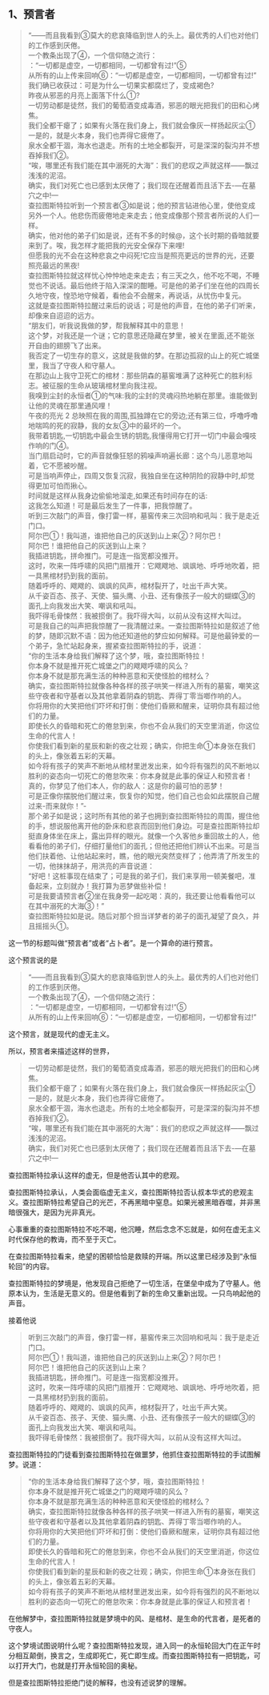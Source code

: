 <h2>1、预言者</h2><blockquote data-pid="dfx0Trse">“——而且我看到③莫大的悲哀降临到世人的头上。最优秀的人们也对他们的工作感到厌倦。<br>一个教条出现了④，一个信仰随之流行：<br>：“一切都是虚空，一切都相同，一切都曾有过!”⑤<br>从所有的山上传来回响⑥：“一切都是虚空，一切都相同，一切都曾有过!”<br>我们确已收获过：可是为什么一切果实都腐烂了，变成褐色?<br>昨夜从邪恶的月亮上面落下什么①?<br>一切劳动都是徒然，我们的葡萄酒变成毒酒，邪恶的眼光把我们的田和心烤焦。<br>我们全都干瘪了；如果有火落在我们身上，我们就会像灰一样扬起灰尘①一是的，就是火本身，我们也弄得它疲倦了。<br>泉水全都干涸，海水也退走。所有的土地全都裂开，可是深深的裂沟并不想吞掉我们②。<br>“唉，哪里还有我们能在其中溺死的大海”：我们的悲叹之声就这样——飘过浅浅的泥沼。<br>确实，我们对死亡也已感到太厌倦了；我们现在还醒着而且活下去-—在墓穴之中!—<br>查拉图斯特拉听到一个预言者③如是说；他的预言钻进他心里，使他变成另外一个人。他悲伤而疲倦地走来走去；他变成像那个预言者所说的人们一样。<br>确实，他对他的弟子们如是说，还有不多的时候@，这个长时期的昏暗就要来到了。唉，我怎样才能把我的光安全保存下来哩!<br>但愿我的光不会在这种悲哀之中闷死!它应当是照亮更远的世界的光，还要照亮最远的黑夜!<br>查拉图斯特拉就这样忧心忡忡地走来走去；有三天之久，他不吃不喝，不睡觉也不说话。最后他终于陷入深深的酣睡。可是他的弟子们坐在他的四周长久地守夜，惶恐地守候着，看他会不会醒来，再说话，从忧伤中复元。<br>这就是查拉图斯特拉醒过来后的说话；可是他的声音，在他的弟子们听来，却像来自迢迢的远方。<br>“朋友们，听我说我做的梦，帮我解释其中的意思！<br>这个梦，对我还是一个谜；它的意思还隐藏在梦里，被关在里面,还不能张开自由的翅膀飞了出来。<br>我否定了一切生存的意义，这就是我做的梦。在那边孤寂的山上的死亡城堡里，我当了守夜人和守墓人。<br>在那边山上我守卫死亡的棺材：那些阴森的墓窖堆满了这种死亡的胜利标志。被征服的生命从玻璃棺材里向我注视。<br>我嗅到尘封的永恒者①的气味:我的尘封的灵魂闷热地躺在那里。谁能做到让他的灵魂在那里通风哩！<br>午夜的亮光 2 总映照在我的周围,孤独蹲在它的旁边;还有第三位，呼噜呼噜地喘鸣的死的寂静，我的女友③中的最坏的一个。<br>我带着钥匙,一切钥匙中最会生锈的钥匙,我懂得用它打开一切门中最会嘎吱作响的门④。<br>当门扇启动时，它的声音就像狂怒的鸦噪声响遍长廊：这个鸟儿恶意地叫着，它不愿被吵醒。<br>可是当响声停止，四周又恢复沉寂，我独自坐在这种阴险的寂静中时,却觉得更加可怕而揪心。<br>时间就是这样从我身边偷偷地溜走,如果还有时间存在的话:<br>这我怎么知道！可是最后发生了一件事，把我惊醒了。<br>听到三次敲门的声音，像打雷一样，墓窖传来三次回响和吼叫：我于是走近门口。<br>阿尔巴①！我叫道，谁把他自己的灰送到山上来②？阿尔巴！<br>阿尔巴！谁把他自己的灰送到山上来？<br>我插进钥匙，拼命推门。可是连一指宽都没推开。<br>这时，吹来一阵呼啸的风把门扇推开：它飕飕地、飒飒地、呼呼地吹着，把一具黑棺材扔到我的面前。<br>随着呼呼的、飕飕的、飒飒的风声，棺材裂开了，吐出千声大笑。<br>从千姿百态、孩子、天使、猫头鹰、小丑、还有像孩子一般大的蝴蝶③的面孔上向我发出大笑、嘲讽和吼叫。<br>我吓得毛骨悚然：我被掼倒了。我吓得大叫，以前从没有这样大叫过。<br>可是我自己的叫声把我惊醒了一我清醒过来。一查拉图斯特拉如是叙述了他的梦，随即沉默不语：因为他还知道他的梦应如何解释。可是他最钟爱的一个弟子，急忙站起身来，握紧查拉图斯特拉的手，说道：<br>“你的生活本身给我们解释了这个梦，哦，查拉图斯特拉！<br>你本身不就是推开死亡城堡之门的飕飕呼啸的风么？<br>你本身不就是那充满生活的种种恶意和天使怪脸的棺材么？<br>确实，查拉图斯特拉就像各种各样的孩子哄笑一样进入所有的墓窖，嘲笑这些守夜者和守基者以及其他拿着阴森的钥匙、弄得丁零当啷作响的人。<br>你将用你的大笑把他们吓坏和打倒：使他们昏厥和醒来，证明你具有超过他们的力量。<br>即使长久的昏暗和死亡的倦怠到来，你也不会从我们的天空里消逝，你这位生命的代言人！<br>你使我们看到新的星辰和新的夜之壮观；确实，你把生命①本身张在我们的头上，像张着五彩的天幕。<br>如今将有孩子的笑声不断地从棺材里迸发出来，如今将有强烈的风不断地以胜利的姿态向一切死亡的倦怠吹来：你本身就是此事的保证人和预言者！<br>真的，你梦见了他们本人，你的敌人：这是你的最可怕的恶梦！<br>可是正像你摆脱他们醒过来，恢复你的知觉，他们自己也会如此摆脱自己醒过来-而来就你！”-<br>那个弟子如是说；这时所有其他的弟子也拥到查拉图斯特拉的周围，握住他的手，想说服他离开他的卧床和悲哀而回到他们身边。可是查拉图斯特拉却挺直身体坐在床上，露出异样的眼光。就像一个久客他乡重回故土的人，他看看他的弟子们，仔细打量他们的面孔；但他还把他们辨认不出来。可是当他们扶着他、让他站起来时，瞧，他的眼光突然变样了；他弄清了所发生的一切，他抹抹胡子，用洪亮的声音说道：<br>“好吧！这桩事现在结束了；可是我的弟子们，我们来享用一顿美餐吧，准备起来，立刻就办！我打算为恶梦做些补偿！<br>可是我要请预言者②坐在我身旁一起吃喝：真的，我还要让他看看他可以在其中溺死的大海③！”<br>查拉图斯特拉如是说。随后对那个担当详梦者的弟子的面孔凝望了良久，并且摇摇头①。</blockquote><p data-pid="zE3eMKqf">这一节的标题叫做“预言者”或者“占卜者”。是一个算命的进行预言。</p><p data-pid="D71kXSS7">这个预言说的是</p><blockquote data-pid="B3LW0c5u">“——而且我看到③莫大的悲哀降临到世人的头上。最优秀的人们也对他们的工作感到厌倦。<br>一个教条出现了④，一个信仰随之流行：<br>：“一切都是虚空，一切都相同，一切都曾有过!”⑤<br>从所有的山上传来回响⑥：“一切都是虚空，一切都相同，一切都曾有过!”</blockquote><p data-pid="wrzvMyjt">这个预言，就是现代的虚无主义。</p><p data-pid="X5DvzQyk">所以，预言者来描述这样的世界，</p><blockquote data-pid="Nu7G-f9S">一切劳动都是徒然，我们的葡萄酒变成毒酒，邪恶的眼光把我们的田和心烤焦。<br>我们全都干瘪了；如果有火落在我们身上，我们就会像灰一样扬起灰尘①一是的，就是火本身，我们也弄得它疲倦了。<br>泉水全都干涸，海水也退走。所有的土地全都裂开，可是深深的裂沟并不想吞掉我们②。<br>“唉，哪里还有我们能在其中溺死的大海”：我们的悲叹之声就这样——飘过浅浅的泥沼。<br>确实，我们对死亡也已感到太厌倦了；我们现在还醒着而且活下去-—在墓穴之中!—</blockquote><p data-pid="nlu03wkj">查拉图斯特拉承认这样的虚无，但是他否认其中的悲观。</p><p data-pid="S9k2ELs3">查拉图斯特拉承认，人类会面临虚无主义，查拉图斯特拉否认叔本华式的悲观主义。查拉图斯特拉希望自己的光芒，不再黑暗中窒息。如果光被黑暗吞噬，并非黑暗很强大，是因为光非真光。</p><p data-pid="c3zsMMwA">心事重重的查拉图斯特拉不吃不喝，他沉睡，然后念念不忘就是，如何在虚无主义时代保存他的教诲，而不至于灭亡。</p><p data-pid="5_gpERuk">在查拉图斯特拉看来，绝望的困顿恰恰是救赎的开端。所以这里已经涉及到“永恒轮回”的内容。</p><p data-pid="znn4jtDj">查拉图斯特拉的梦境是，他发现自己拒绝了一切生活，在堡垒中成为了守墓人。他原本认为，生活是无意义的。但是他看到了新的生命又重新出现。一只鸟响起他的声音。</p><p data-pid="cywrkVkY">接着他说</p><blockquote data-pid="Xd3Im-4o">听到三次敲门的声音，像打雷一样，墓窖传来三次回响和吼叫：我于是走近门口。<br>阿尔巴①！我叫道，谁把他自己的灰送到山上来②？阿尔巴！<br>阿尔巴！谁把他自己的灰送到山上来？<br>我插进钥匙，拼命推门。可是连一指宽都没推开。<br>这时，吹来一阵呼啸的风把门扇推开：它飕飕地、飒飒地、呼呼地吹着，把一具黑棺材扔到我的面前。<br>随着呼呼的、飕飕的、飒飒的风声，棺材裂开了，吐出千声大笑。<br>从千姿百态、孩子、天使、猫头鹰、小丑、还有像孩子一般大的蝴蝶③的面孔上向我发出大笑、嘲讽和吼叫。<br>我吓得毛骨悚然：我被掼倒了。我吓得大叫，以前从没有这样大叫过。</blockquote><p data-pid="78W0L_VM">查拉图斯特拉的门徒看到查拉图斯特拉在做噩梦，他抓住查拉图斯特拉的手试图解梦。说道：</p><blockquote data-pid="A4QxUg8p">“你的生活本身给我们解释了这个梦，哦，查拉图斯特拉！<br>你本身不就是推开死亡城堡之门的飕飕呼啸的风么？<br>你本身不就是那充满生活的种种恶意和天使怪脸的棺材么？<br>确实，查拉图斯特拉就像各种各样的孩子哄笑一样进入所有的墓窖，嘲笑这些守夜者和守基者以及其他拿着阴森的钥匙、弄得丁零当啷作响的人。<br>你将用你的大笑把他们吓坏和打倒：使他们昏厥和醒来，证明你具有超过他们的力量。<br>即使长久的昏暗和死亡的倦怠到来，你也不会从我们的天空里消逝，你这位生命的代言人！<br>你使我们看到新的星辰和新的夜之壮观；确实，你把生命①本身张在我们的头上，像张着五彩的天幕。<br>如今将有孩子的笑声不断地从棺材里迸发出来，如今将有强烈的风不断地以胜利的姿态向一切死亡的倦怠吹来：你本身就是此事的保证人和预言者！</blockquote><p data-pid="yMHc5VYu">在他解梦中，查拉图斯特拉就是梦境中的风、是棺材、是生命的代言者，是死者的守夜人。</p><p data-pid="IB6f7q_9">这个梦境试图说明什么呢？查拉图斯特拉发现，进入同一的永恒轮回大门在正午时分相互颠倒，换言之，生成即死亡，死亡即生成。而查拉图斯特拉有一把钥匙，可以打开大门，也就是打开永恒轮回的奥秘。</p><p data-pid="SxFDche9">但是查拉图斯特拉拒绝门徒的解释，也没有述说梦的理解。</p>